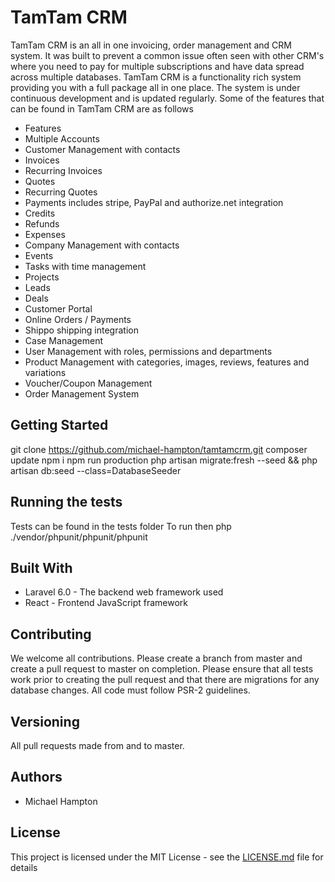 # TamTam CRM

TamTam CRM is an all in one invoicing, order management and CRM system. It was built to prevent a common issue often seen with other CRM's where you need to pay for multiple subscriptions and have data spread across multiple databases. TamTam CRM is a functionality rich system providing you with a full package all in one place. The system is under continuous development and is updated regularly. Some of the features that can be found in TamTam CRM are as follows

* Features
* Multiple Accounts
* Customer Management with contacts
* Invoices
* Recurring Invoices
* Quotes
* Recurring Quotes
* Payments includes stripe, PayPal and authorize.net integration
* Credits
* Refunds
* Expenses
* Company Management with contacts
* Events
* Tasks with time management
* Projects
* Leads
* Deals
* Customer Portal
* Online Orders / Payments
* Shippo shipping integration
* Case Management
* User Management with roles, permissions and departments
* Product Management with categories, images, reviews, features and variations
* Voucher/Coupon Management
* Order Management System

## Getting Started

git clone https://github.com/michael-hampton/tamtamcrm.git
composer update
npm i
npm run production
php artisan migrate:fresh --seed && php artisan db:seed --class=DatabaseSeeder

## Running the tests

Tests can be found in the tests folder 
To run then php ./vendor/phpunit/phpunit/phpunit

## Built With

* Laravel 6.0 - The backend web framework used
* React - Frontend JavaScript framework

## Contributing

We welcome all contributions. Please create a branch from master and create a pull request to master on completion. 
Please ensure that all tests work prior to creating the pull request and that there are migrations for any database changes. 
All code must follow PSR-2 guidelines.

## Versioning

All pull requests made from and to master. 

## Authors

* Michael Hampton
## License

This project is licensed under the MIT License - see the [LICENSE.md](LICENSE.md) file for details
